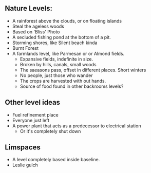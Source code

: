 ## Nature Levels:
- A rainforest above the clouds, or on floating islands
- Steal  the ageless woods
- Based on 'Bliss' Photo
- A secluded fishing pond at the bottom of a pit.
- Storming shores, like Silent beach kinda
- Burnt Forest
- A farmlands level, like Parmesan or or Almond fields.
  - Expansive fields, indefinite in size.
  - Broken by hills, canals, small woods
  - The saeasons pass, offset in different places. Short winters
  - No people, just those who wander
  - The crops are harvested with out hands.
  - Source of food found in other backrooms levels?


## Other level ideas
- Fuel refinement place
- Everyone just left
- A power plant that acts as a predecessor to electrical station
  - Or it's completely shut down

## Limspaces
- A level completely based inside baseline.
- Leslie gulch
